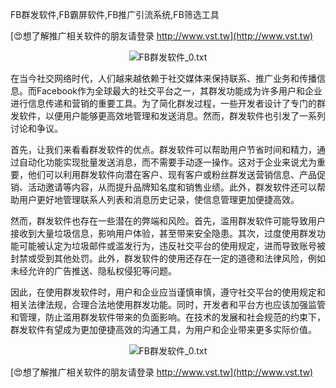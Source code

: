 FB群发软件,FB霸屏软件,FB推广引流系统,FB筛选工具

[😍想了解推广相关软件的朋友请登录 http://www.vst.tw](http://www.vst.tw)

 <center><img src="https://vst.tw/MP4/tuiguang/png/1.png" alt="FB群发软件_0.txt"></center>

在当今社交网络时代，人们越来越依赖于社交媒体来保持联系、推广业务和传播信息。而Facebook作为全球最大的社交平台之一，其群发功能成为许多用户和企业进行信息传递和营销的重要工具。为了简化群发过程，一些开发者设计了专门的群发软件，以便用户能够更高效地管理和发送消息。然而，群发软件也引发了一系列讨论和争议。

首先，让我们来看看群发软件的优点。群发软件可以帮助用户节省时间和精力，通过自动化功能实现批量发送消息，而不需要手动逐一操作。这对于企业来说尤为重要，他们可以利用群发软件向潜在客户、现有客户或粉丝群发送营销信息、产品促销、活动邀请等内容，从而提升品牌知名度和销售业绩。此外，群发软件还可以帮助用户更好地管理联系人列表和消息历史记录，使信息管理更加便捷高效。

然而，群发软件也存在一些潜在的弊端和风险。首先，滥用群发软件可能导致用户接收到大量垃圾信息，影响用户体验，甚至带来安全隐患。其次，过度使用群发功能可能被认定为垃圾邮件或滥发行为，违反社交平台的使用规定，进而导致账号被封禁或受到其他处罚。此外，群发软件的使用还存在一定的道德和法律风险，例如未经允许的广告推送、隐私权侵犯等问题。

因此，在使用群发软件时，用户和企业应当谨慎审慎，遵守社交平台的使用规定和相关法律法规，合理合法地使用群发功能。同时，开发者和平台方也应该加强监管和管理，防止滥用群发软件带来的负面影响。在技术的发展和社会规范的约束下，群发软件有望成为更加便捷高效的沟通工具，为用户和企业带来更多实际价值。

 <center><img src="https://vst.tw/MP4/tuiguang/png/1.png" alt="FB群发软件_0.txt"></center>

[😍想了解推广相关软件的朋友请登录 http://www.vst.tw](http://www.vst.tw)



